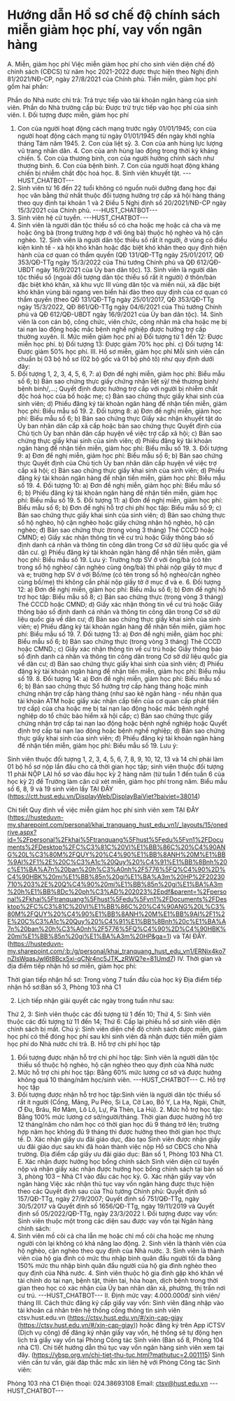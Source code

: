 # Hướng dẫn Hồ sơ chế độ chính sách miễn giảm học phí, vay vốn ngân hàng

A. Miễn, giảm học phí
Việc miễn giảm học phí cho sinh viên diện chế độ chính sách (CĐCS) từ năm học 2021-2022 được thực hiện theo Nghị định 81/2021/NĐ-CP, ngày 27/8/2021 của Chính phủ. Tiền miễn, giảm học phí gồm hai phần:

Phần do Nhà nước chi trả: Trả trực tiếp vào tài khoản ngân hàng của sinh viên. Phần do Nhà trường cấp bù: Được trừ trực tiếp vào học phí của sinh viên. I. Đối tượng được miễn, giảm học phí
1. Con của người hoạt động cách mạng trước ngày 01/01/1945; con của người hoạt động cách mạng từ ngày 01/01/1945 đến ngày khởi nghĩa tháng Tám năm 1945. 2. Con của liệt sỹ. 3. Con của anh hùng lực lượng vũ trang nhân dân. 4. Con của anh hùng lao động trong thời kỳ kháng chiến. 5. Con của thương binh, con của người hưởng chính sách như thương binh. 6. Con của bệnh binh. 7. Con của người hoạt động kháng chiến bị nhiễm chất độc hoá học. 8. Sinh viên khuyết tật. 
 ---HUST_CHATBOT---
9. Sinh viên từ 16 đến 22 tuổi không có nguồn nuôi dưỡng đang học đại học văn bằng thứ nhất thuộc đối tượng hưởng trợ cấp xã hội hàng tháng theo quy định tại khoản 1 và 2 Điều 5 Nghị định số 20/2021/NĐ-CP ngày 15/3/2021 của Chính phủ. 
 ---HUST_CHATBOT---
10. Sinh viên hệ cử tuyển. 
 ---HUST_CHATBOT---
11. Sinh viên là người dân tộc thiểu số có cha hoặc mẹ hoặc cả cha và mẹ hoặc ông bà (trong trường hợp ở với ông bà) thuộc hộ nghèo và hộ cận nghèo. 12. Sinh viên là người dân tộc thiểu số rất ít người, ở vùng có điều kiện kinh tế - xã hội khó khăn hoặc đặc biệt khó khăn theo quy định hiện hành của cơ quan có thẩm quyền (QĐ 131/QĐ-TTg ngày 25/01/2017, QĐ 353/QĐ-TTg ngày 15/3/2022 của Thủ tướng Chính phủ và QĐ 612/QĐ-UBDT ngày 16/9/2021 của Ủy ban dân tộc). 13. Sinh viên là người dân tộc thiểu số (ngoài đối tượng dân tộc thiểu số rất ít người) ở thôn/bản đặc biệt khó khăn, xã khu vực III vùng dân tộc và miền núi, xã đặc biệt khó khăn vùng bãi ngang ven biển hải đảo theo quy định của cơ quan có thẩm quyền (theo QĐ 131/QĐ-TTg ngày 25/01/2017, QĐ 353/QĐ-TTg ngày 15/3/2022, QĐ 861/QĐ-TTg ngày 04/6/2021 của Thủ tướng Chính phủ và QĐ 612/QĐ-UBDT ngày 16/9/2021 của Ủy ban dân tộc). 14. Sinh viên là con cán bộ, công chức, viên chức, công nhân mà cha hoặc mẹ bị tai nạn lao động hoặc mắc bệnh nghề nghiệp được hưởng trợ cấp thường xuyên. II. Mức miễn giảm học phí
a) Đối tượng từ 1 đến 12: Được miễn học phí. b) Đối tượng 13: Được giảm 70% học phí. c) Đối tượng 14: Được giảm 50% học phí. III. Hồ sơ miễn, giảm học phí
Mỗi sinh viên cần chuẩn bị 03 bộ hồ sơ (02 bộ gốc và 01 bộ phô tô) như quy định dưới đây:
1. Đối tượng 1, 2, 3, 4, 5, 6, 7:
a) Đơn đề nghị miễn, giảm học phí: Biểu mẫu số 6;
b) Bản sao chứng thực giấy chứng nhận liệt sỹ/ thẻ thương binh/ bệnh binh/,...; Quyết định được hưởng trợ cấp với người bị nhiễm chất độc hoá học của bố hoặc mẹ;
c) Bản sao chứng thực giấy khai sinh của sinh viên;
d) Phiếu đăng ký tài khoản ngân hàng để nhận tiền miễn, giảm học phí: Biểu mẫu số 19. 2. Đối tượng 8:
a) Đơn đề nghị miễn, giảm học phí: Biểu mẫu số 6;
b) Bản sao chứng thực Giấy xác nhận khuyết tật do Ủy ban nhân dân cấp xã cấp hoặc bản sao chứng thực Quyết định của Chủ tịch Ủy ban nhân dân cấp huyện về việc trợ cấp xã hội;
c) Bản sao chứng thực giấy khai sinh của sinh viên;
d) Phiếu đăng ký tài khoản ngân hàng để nhận tiền miễn, giảm học phí: Biểu mẫu số 19. 3. Đối tượng 9:
a) Đơn đề nghị miễn, giảm học phí: Biểu mẫu số 6;
b) Bản sao chứng thực Quyết định của Chủ tịch Ủy ban nhân dân cấp huyện về việc trợ cấp xã hội;
c) Bản sao chứng thực giấy khai sinh của sinh viên;
d) Phiếu đăng ký tài khoản ngân hàng để nhận tiền miễn, giảm học phí: Biểu mẫu số 19. 4. Đối tượng 10:
a) Đơn đề nghị miễn, giảm học phí: Biểu mẫu số 6;
b) Phiếu đăng ký tài khoản ngân hàng để nhận tiền miễn, giảm học phí: Biểu mẫu số 19. 5. Đối tượng 11:
a) Đơn đề nghị miễn, giảm học phí: Biểu mẫu số 6;
b) Đơn đề nghị hỗ trợ chi phí học tập: Biểu mẫu số 9;
c) Bản sao chứng thực giấy khai sinh của sinh viên;
d) Bản sao chứng thực sổ hộ nghèo, hộ cận nghèo hoặc giấy chứng nhận hộ nghèo, hộ cận nghèo;
đ) Bản sao chứng thực (trong vòng 3 tháng) Thẻ CCCD hoặc CMND;
e) Giấy xác nhận thông tin về cư trú hoặc Giấy thông báo số định danh cá nhân và thông tin công dân trong Cơ sở dữ liệu quốc gia về dân cư. g) Phiếu đăng ký tài khoản ngân hàng để nhận tiền miễn, giảm học phí: Biểu mẫu số 19. Lưu ý: Trường hợp SV ở với ông/bà (có tên trong sổ hộ nghèo/ cận nghèo cùng ông/bà) thì phải nộp giấy tờ mục đ và e; trường hợp SV ở với Bố/mẹ (có tên trong sổ hộ nghèo/cận nghèo cùng bố/mẹ) thì không cần phải nộp giấy tờ ở mục đ và e. 6. Đối tượng 12:
a) Đơn đề nghị miễn, giảm học phí: Biểu mẫu số 6;
b) Đơn đề nghị hỗ trợ học tập: Biểu mẫu số 8;
c) Bản sao chứng thực (trong vòng 3 tháng) Thẻ CCCD hoặc CMND;
d) Giấy xác nhận thông tin về cư trú hoặc Giấy thông báo số định danh cá nhân và thông tin công dân trong Cơ sở dữ liệu quốc gia về dân cư;
đ) Bản sao chứng thực giấy khai sinh của sinh viên;
e) Phiếu đăng ký tài khoản ngân hàng để nhận tiền miễn, giảm học phí: Biểu mẫu số 19. 7. Đối tượng 13:
a) Đơn đề nghị miễn, giảm học phí: Biểu mẫu số 6;
b) Bản sao chứng thực (trong vòng 3 tháng) Thẻ CCCD hoặc CMND.;
c) Giấy xác nhận thông tin về cư trú hoặc Giấy thông báo số định danh cá nhân và thông tin công dân trong Cơ sở dữ liệu quốc gia về dân cư;
d) Bản sao chứng thực giấy khai sinh của sinh viên;
đ) Phiếu đăng ký tài khoản ngân hàng để nhận tiền miễn, giảm học phí: Biểu mẫu số 19. 8. Đối tượng 14:
a) Đơn đề nghị miễn, giảm học phí: Biểu mẫu số 6;
b) Bản sao chứng thực Sổ hưởng trợ cấp hàng tháng hoặc minh chứng nhận trợ cấp hàng tháng (như sao kê ngân hàng - nếu nhận qua tài khoản ATM hoặc giấy xác nhận cấp tiền của cơ quan cấp phát tiền trợ cấp) của cha hoặc mẹ bị tai nạn lao động hoặc mắc bệnh nghề nghiệp do tổ chức bảo hiểm xã hội cấp;
c) Bản sao chứng thực giấy chứng nhận trợ cấp tai nạn lao động hoặc bệnh nghề nghiệp hoặc Quyết định trợ cấp tai nạn lao động hoặc bệnh nghề nghiệp;
d) Bản sao chứng thực giấy khai sinh của sinh viên;
đ) Phiếu đăng ký tài khoản ngân hàng để nhận tiền miễn, giảm học phí: Biểu mẫu số 19. Lưu ý:

Sinh viên thuộc đối tượng 1, 2, 3, 4, 5, 6, 7, 8, 9, 10, 12, 13 và 14 chỉ phải làm 01 bộ hồ sơ nộp lần đầu cho cả thời gian học tập; sinh viên thuộc đối tượng 11 phải NỘP LẠI hồ sơ vào đầu học kỳ 2 hàng năm (từ tuần 1 đến tuần 6 của học kỳ 2) để Trường làm căn cứ xét miễn, giảm học phí trong năm. Biểu mẫu số 6, 8, 9 và 19 sinh viên lấy TẠI ĐÂY (https://ctt.hust.edu.vn/DisplayWeb/DisplayBaiViet?baiviet=38014)

Chi tiết Quy định về việc miễn giảm học phí sinh viên xem TẠI ĐÂY (https://husteduvn-my.sharepoint.com/personal/khai_tranquang_hust_edu_vn1/_layouts/15/onedrive.aspx?id=%2Fpersonal%2Fkhai%5Ftranquang%5Fhust%5Fedu%5Fvn1%2FDocuments%2FDesktop%2FC%C3%81C%20VI%E1%BB%86C%20%C4%90ANG%20L%C3%80M%2FQUY%20%C4%90%E1%BB%8ANH%20M%E1%BB%9AI%2F1%2E%20C%C3%A1c%20Quy%20%C4%91%E1%BB%8Bnh%20c%E1%BA%A7n%20ban%20h%C3%A0nh%2F5776%5FQ%C4%90%2D%C4%90HBK%20mi%E1%BB%85n%20gi%E1%BA%A3m%20HP%2F20230710%203%2E%20Q%C4%90%20mi%E1%BB%85n%20gi%E1%BA%A3m%20h%E1%BB%8Dc%20ph%C3%AD%202023%2Epdf&parent=%2Fpersonal%2Fkhai%5Ftranquang%5Fhust%5Fedu%5Fvn1%2FDocuments%2FDesktop%2FC%C3%81C%20VI%E1%BB%86C%20%C4%90ANG%20L%C3%80M%2FQUY%20%C4%90%E1%BB%8ANH%20M%E1%BB%9AI%2F1%2E%20C%C3%A1c%20Quy%20%C4%91%E1%BB%8Bnh%20c%E1%BA%A7n%20ban%20h%C3%A0nh%2F5776%5FQ%C4%90%2D%C4%90HBK%20mi%E1%BB%85n%20gi%E1%BA%A3m%20HP&ga=1) và TẠI ĐÂY. (https://husteduvn-my.sharepoint.com/:b:/g/personal/khai_tranquang_hust_edu_vn1/ERNix4ko7nZIsWqasJwl6t8Bcx5xi-qCNr4nc5JTK_zRWQ?e=81Umd7)
IV. Thời gian và địa điểm tiếp nhận hồ sơ miễn, giảm học phí:

Thời gian tiếp nhận hồ sơ: Trong vòng 7 tuần đầu của học kỳ 
Địa điểm tiếp nhận hồ sơ:Bàn số 3, Phòng 103 nhà C1

2. Lịch tiếp nhận giải quyết các ngày trong tuần như sau:

Thứ 2, 3: Sinh viên thuộc các đối tượng từ 1 đến 10;
Thứ 4, 5: Sinh viên thuộc các đối tượng từ 11 đến 14;
Thứ 6: Cấp lại phiếu hồ sơ sinh viên diện chính sách bị mất. Chú ý: Sinh viên diện chế độ chính sách được miễn, giảm học phí có thể đóng học phí sau khi sinh viên đã nhận được tiền miễn giảm học phí do Nhà nước chi trả. B. Hỗ trợ chi phí học tập 
1. Đối tượng được nhận hỗ trợ chi phí học tập: Sinh viên là người dân tộc thiểu số thuộc hộ nghèo, hộ cận nghèo theo quy định của Nhà nước
2. Mức hỗ trợ chi phí học tập: Bằng 60% mức lương cơ sở và được hưởng không quá 10 tháng/năm học/sinh viên. 
 ---HUST_CHATBOT---
C. Hỗ trợ học tập
1. Đối tượng được nhận hỗ trợ học tập:Sinh viên là người dân tộc thiểu số rất ít người (Cống, Mảng, Pu Péo, Si La, Cờ Lao, Bố Y, La Ha, Ngái, Chứt, Ơ Đu, Brâu, Rơ Măm, Lô Lô, Lự, Pà Thẻn, La Hủ). 2. Mức hỗ trợ học tập: Bằng 100% mức lương cơ sở/người/tháng. Thời gian được hưởng hỗ trợ 12 tháng/năm cho năm học có thời gian học đủ 9 tháng trở lên; trường hợp năm học không đủ 9 tháng thì được hưởng theo thời gian học thực tế. D. Xác nhận giấy ưu đãi giáo dục, đào tạo
Sinh viên được nhận giấy ưu đãi giáo dục sau khi đã hoàn thành việc nộp Hồ sơ CĐCS cho Nhà trường. Địa điểm cấp giấy ưu đãi giáo dục: Bàn số 1, Phòng 103 Nhà C1. E. Xác nhận được hưởng học bổng chính sách
Sinh viên diện cử tuyển nộp và nhận giấy xác nhận được hưởng học bổng chính sách tại bàn số 3, phòng 103 – Nhà C1 vào đầu các học kỳ. G. Xác nhận giấy vay vốn ngân hàng
Việc xác nhận thủ tục vay vốn ngân hàng được thực hiện theo các Quyết định sau của Thủ tướng Chính phủ: Quyết định số 157/QĐ-TTg, ngày 27/9/2007; Quyết định số 751/QĐ-TTg, ngày 30/5/2017 và Quyết định số 1656/QĐ-TTg, ngày 19/11/2019 và Quyết định số 05/2022/QĐ-TTg, ngày 23/3/2022
I. Đối tượng được vay vốn:
Sinh viên thuộc một trong các diện sau được vay vốn tại Ngân hàng chính sách:
1. Sinh viên mồ côi cả cha lẫn mẹ hoặc chỉ mồ côi cha hoặc mẹ nhưng người còn lại không có khả năng lao động. 2. Sinh viên là thành viên của hộ nghèo, cận nghèo theo quy định của Nhà nước. 3. Sinh viên là thành viên của hộ gia đình có mức thu nhập bình quân đầu người tối đa bằng 150% mức thu nhập bình quân đầu người của hộ gia đình nghèo theo quy định của Nhà nước. 4. Sinh viên thuộc hộ gia đình gặp khó khăn về tài chính do tai nạn, bệnh tật, thiên tai, hỏa hoạn, dịch bệnh trong thời gian theo học có xác nhận của Ủy ban nhân dân xã, phường, thị trấn nơi cư trú. 
 ---HUST_CHATBOT---
II. Định mức vay: 4.000.000đ/ sinh viên/ tháng
III. Cách thức đăng ký cấp giấy vay vốn:
Sinh viên đăng nhập vào tài khoản cá nhân trên hệ thống cổng thông tin sinh viên ctsv.hust.edu.vn (https://ctsv.hust.edu.vn/#/xin-cap-giay (https://ctsv.hust.edu.vn/#/xin-cap-giay)) hoặc đăng ký trên App iCTSV (Dịch vụ công) để đăng ký nhận giấy vay vốn, hệ thống sẽ tự động hẹn lịch trả giấy vay vốn tại Phòng Công tác Sinh viên (Bàn số 8, Phòng 104 nhà C1). Chi tiết hướng dẫn thủ tục vay vốn ngân hàng sinh viên xem tại đây. (https://vbsp.org.vn/chi-tiet-thu-tuc.html?mathutuc=2.001115)
Sinh viên cần tư vấn, giải đáp thắc mắc xin liên hệ với Phòng Công tác Sinh viên:

Phòng 103 nhà C1
Điện thoại: 024.38693108
Email: ctsv@hust.edu.vn 
 ---HUST_CHATBOT---